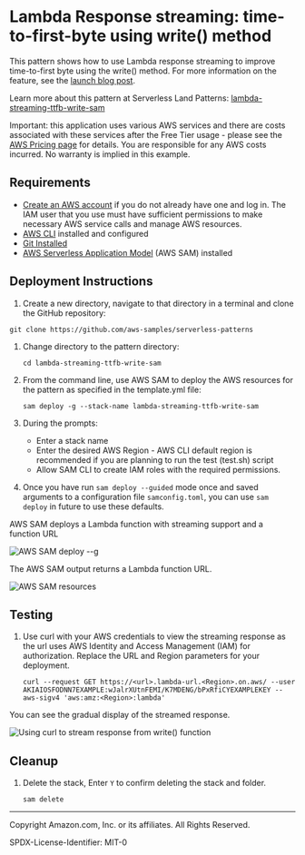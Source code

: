 # Lambda Response streaming: time-to-first-byte using write() method

This pattern shows how to use Lambda response streaming to improve time-to-first byte using the write() method. For more information on the feature, see the [launch blog post](https://aws.amazon.com/blogs/compute/introducing-aws-lambda-response-streaming/).

Learn more about this pattern at Serverless Land Patterns: [lambda-streaming-ttfb-write-sam](https://github.com/aws-samples/serverless-patterns/tree/main/lambda-streaming-ttfb-write-sam)

Important: this application uses various AWS services and there are costs associated with these services after the Free Tier usage - please see the [AWS Pricing page](https://aws.amazon.com/pricing/) for details. You are responsible for any AWS costs incurred. No warranty is implied in this example.

## Requirements

* [Create an AWS account](https://portal.aws.amazon.com/gp/aws/developer/registration/index.html) if you do not already have one and log in. The IAM user that you use must have sufficient permissions to make necessary AWS service calls and manage AWS resources.
* [AWS CLI](https://docs.aws.amazon.com/cli/latest/userguide/install-cliv2.html) installed and configured
* [Git Installed](https://git-scm.com/book/en/v2/Getting-Started-Installing-Git)
* [AWS Serverless Application Model](https://docs.aws.amazon.com/serverless-application-model/latest/developerguide/serverless-sam-cli-install.html) (AWS SAM) installed

## Deployment Instructions

1. Create a new directory, navigate to that directory in a terminal and clone the GitHub repository:

```
git clone https://github.com/aws-samples/serverless-patterns
```

1. Change directory to the pattern directory:

    ```
    cd lambda-streaming-ttfb-write-sam
    ```

1. From the command line, use AWS SAM to deploy the AWS resources for the pattern as specified in the template.yml file:

    ```
    sam deploy -g --stack-name lambda-streaming-ttfb-write-sam
    ```

1. During the prompts:
    * Enter a stack name
    * Enter the desired AWS Region - AWS CLI default region is recommended if you are planning to run the test (test.sh) script
    * Allow SAM CLI to create IAM roles with the required permissions.

1. Once you have run `sam deploy --guided` mode once and saved arguments to a configuration file `samconfig.toml`, you can use `sam deploy` in future to use these defaults.

AWS SAM deploys a Lambda function with streaming support and a function URL

![AWS SAM deploy --g](https://d2908q01vomqb2.cloudfront.net/1b6453892473a467d07372d45eb05abc2031647a/2023/03/31/AWS-SAM-deploy-g.png)

The AWS SAM output returns a Lambda function URL.

![AWS SAM resources](https://d2908q01vomqb2.cloudfront.net/1b6453892473a467d07372d45eb05abc2031647a/2023/03/31/AWS-SAM-resources.png)

## Testing

1.	Use curl with your AWS credentials to view the streaming response as the url uses AWS Identity and Access Management (IAM) for authorization. Replace the URL and Region parameters for your deployment.

    ```
    curl --request GET https://<url>.lambda-url.<Region>.on.aws/ --user AKIAIOSFODNN7EXAMPLE:wJalrXUtnFEMI/K7MDENG/bPxRfiCYEXAMPLEKEY --aws-sigv4 'aws:amz:<Region>:lambda'
    ```

You can see the gradual display of the streamed response.

![Using curl to stream response from write() function](https://d2908q01vomqb2.cloudfront.net/1b6453892473a467d07372d45eb05abc2031647a/2023/03/31/Using-curl-to-stream-response-from-write-function.png)

## Cleanup
 
1. Delete the stack, Enter `Y` to confirm deleting the stack and folder.
    ```
    sam delete
    ```
----
Copyright Amazon.com, Inc. or its affiliates. All Rights Reserved.

SPDX-License-Identifier: MIT-0